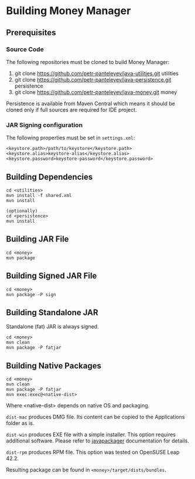 # Building Money Manager

## Prerequisites

### Source Code

The following repositories must be cloned to build Money Manager:

1. git clone https://github.com/petr-panteleyev/java-utilities.git utilities
2. git clone https://github.com/petr-panteleyev/java-persistence.git persistence
3. git clone https://github.com/petr-panteleyev/java-money.git money

Persistence is available from Maven Central which means it should be cloned only if full sources are required for IDE project.

### JAR Signing configuration
The following properties must be set in `settings.xml`:

```
<keystore.path>/path/to/keystore</keystore.path>
<keystore.alias>keystore-alias</keystore.alias>
<keystore.password>keystore-password</keystore.password>
```

## Building Dependencies

```
cd <utilities>
mvn install -f shared.xml
mvn install

(optionally)
cd <persistence>
mvn install
```

## Building JAR File

```
cd <money>
mvn package
```

## Building Signed JAR File

```
cd <money>
mvn package -P sign
```

## Building Standalone JAR
Standalone (fat) JAR is always signed.

```
cd <money>
mvn clean
mvn package -P fatjar
```

## Building Native Packages

```
cd <money>
mvn clean
mvn package -P fatjar
mvn exec:exec@<native-dist>
```

Where &lt;native-dist> depends on native OS and packaging.

`dist-mac` produces DMG file. Its content can be copied to the Applications folder as is.

`dist-win` produces EXE file with a simple installer. This option requires additional software. Please refer to
[javapackager](https://docs.oracle.com/javase/8/docs/technotes/tools/unix/javapackager.html) documentation for details.

`dist-rpm` produces RPM file. This option was tested on OpenSUSE Leap 42.2.

Resulting package can be found in `<money>/target/dists/bundles`.
